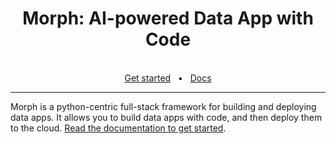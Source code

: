 <div align="center">
  <h1>Morph: AI-powered Data App with Code</h1>
  <br />
  <a href="https://www.morph-data.io/">Get started</a>
  <span>&nbsp;&nbsp;•&nbsp;&nbsp;</span>
  <a href="https://docs.morph-data.io/">Docs</a>
  <br />
  <hr />
</div>

Morph is a python-centric full-stack framework for building and deploying data apps. It allows you to build data apps with code, and then deploy them to the cloud. [Read the documentation to get started](https://docs.morph-data.io/docs/en/getting-started/quickstart).
